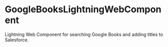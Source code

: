 # GoogleBooksLightningWebComponent
 Lightning Web Component for searching Google Books and adding titles to Salesforce.
